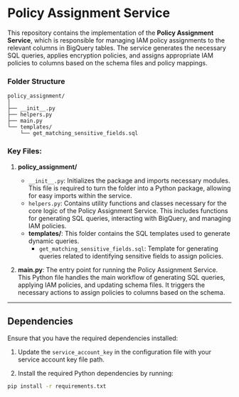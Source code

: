 # Policy Assignment Service

This repository contains the implementation of the **Policy Assignment Service**, which is responsible for managing IAM policy assignments to the relevant columns in BigQuery tables. The service generates the necessary SQL queries, applies encryption policies, and assigns appropriate IAM policies to columns based on the schema files and policy mappings.

### Folder Structure
    policy_assignment/
    │
    ├── __init__.py                        
    ├── helpers.py                        
    ├── main.py                            
    └── templates/
        └── get_matching_sensitive_fields.sql    


### Key Files:

1. **policy_assignment/**
    - `__init__.py`: Initializes the package and imports necessary modules. This file is required to turn the folder into a Python package, allowing for easy imports within the service.
    - `helpers.py`: Contains utility functions and classes necessary for the core logic of the Policy Assignment Service. This includes functions for generating SQL queries, interacting with BigQuery, and managing IAM policies.
    - **templates/**: This folder contains the SQL templates used to generate dynamic queries.
        - `get_matching_sensitive_fields.sql`: Template for generating queries related to identifying sensitive fields to assign policies.

2. **main.py**: The entry point for running the Policy Assignment Service. This Python file handles the main workflow of generating SQL queries, applying IAM policies, and updating schema files. It triggers the necessary actions to assign policies to columns based on the schema.

---

## Dependencies

Ensure that you have the required dependencies installed:

1. Update the `service_account_key` in the configuration file with your service account key file path.

2. Install the required Python dependencies by running:

```bash
pip install -r requirements.txt
